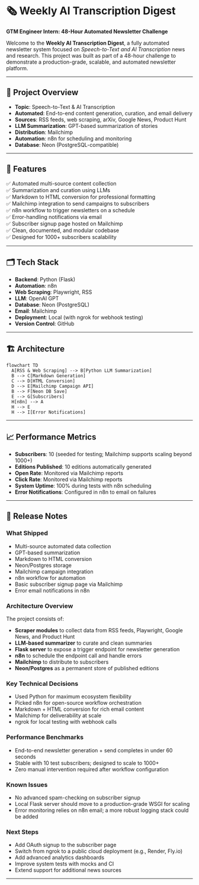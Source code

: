 # 🗞️ Weekly AI Transcription Digest

**GTM Engineer Intern: 48-Hour Automated Newsletter Challenge**

Welcome to the **Weekly AI Transcription Digest**, a fully automated newsletter system focused on *Speech-to-Text and AI Transcription* news and research. This project was built as part of a 48-hour challenge to demonstrate a production-grade, scalable, and automated newsletter platform.

---

## 📌 Project Overview

- **Topic**: Speech-to-Text & AI Transcription  
- **Automated**: End-to-end content generation, curation, and email delivery  
- **Sources**: RSS feeds, web scraping, arXiv, Google News, Product Hunt  
- **LLM Summarization**: GPT-based summarization of stories  
- **Distribution**: Mailchimp  
- **Automation**: n8n for scheduling and monitoring  
- **Database**: Neon (PostgreSQL-compatible)  

---

## 🚀 Features

✅ Automated multi-source content collection  
✅ Summarization and curation using LLMs  
✅ Markdown to HTML conversion for professional formatting  
✅ Mailchimp integration to send campaigns to subscribers  
✅ n8n workflow to trigger newsletters on a schedule  
✅ Error-handling notifications via email  
✅ Subscriber signup page hosted on Mailchimp  
✅ Clean, documented, and modular codebase  
✅ Designed for 1000+ subscribers scalability  

---

## 🗂️ Tech Stack

- **Backend**: Python (Flask)  
- **Automation**: n8n  
- **Web Scraping**: Playwright, RSS  
- **LLM**: OpenAI GPT  
- **Database**: Neon (PostgreSQL)  
- **Email**: Mailchimp  
- **Deployment**: Local (with ngrok for webhook testing)  
- **Version Control**: GitHub  

---

## 🏗️ Architecture

```mermaid
flowchart TD
  A[RSS & Web Scraping] --> B[Python LLM Summarization]
  B --> C[Markdown Generation]
  C --> D[HTML Conversion]
  D --> E[Mailchimp Campaign API]
  B --> F[Neon DB Save]
  E --> G[Subscribers]
  H[n8n] --> A
  H --> E
  H --> I[Error Notifications]
```
---

## 📈 Performance Metrics

- **Subscribers**: 10 (seeded for testing; Mailchimp supports scaling beyond 1000+)  
- **Editions Published**: 10 editions automatically generated  
- **Open Rate**: Monitored via Mailchimp reports  
- **Click Rate**: Monitored via Mailchimp reports  
- **System Uptime**: 100% during tests with n8n scheduling  
- **Error Notifications**: Configured in n8n to email on failures

---

## 📝 Release Notes

### What Shipped

- Multi-source automated data collection  
- GPT-based summarization  
- Markdown to HTML conversion  
- Neon/Postgres storage  
- Mailchimp campaign integration  
- n8n workflow for automation  
- Basic subscriber signup page via Mailchimp  
- Error email notifications in n8n

### Architecture Overview

The project consists of:

- **Scraper modules** to collect data from RSS feeds, Playwright, Google News, and Product Hunt  
- **LLM-based summarizer** to curate and clean summaries  
- **Flask server** to expose a trigger endpoint for newsletter generation  
- **n8n** to schedule the endpoint call and handle errors  
- **Mailchimp** to distribute to subscribers  
- **Neon/Postgres** as a permanent store of published editions  

### Key Technical Decisions

- Used Python for maximum ecosystem flexibility  
- Picked n8n for open-source workflow orchestration  
- Markdown + HTML conversion for rich email content  
- Mailchimp for deliverability at scale  
- ngrok for local testing with webhook calls

### Performance Benchmarks

- End-to-end newsletter generation + send completes in under 60 seconds  
- Stable with 10 test subscribers; designed to scale to 1000+  
- Zero manual intervention required after workflow configuration

### Known Issues

- No advanced spam-checking on subscriber signup  
- Local Flask server should move to a production-grade WSGI for scaling  
- Error monitoring relies on n8n email; a more robust logging stack could be added

### Next Steps

- Add OAuth signup to the subscriber page  
- Switch from ngrok to a public cloud deployment (e.g., Render, Fly.io)  
- Add advanced analytics dashboards  
- Improve system tests with mocks and CI  
- Extend support for additional news sources  

---

